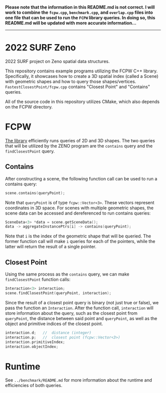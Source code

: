 
**Please note that the information in this README.md is not correct. I will work to combine the `fcpw.cpp`, 
`benchmark.cpp`, and `overlap.cpp` files into one file that can be used to run the `FCPW` library queries. 
In doing so, this README.md will be updated with more accurate information...**

---

# 2022 SURF Zeno

2022 SURF project on Zeno spatial data structures.

This repository contains example programs utilizing the FCPW C++ library. Specifically,
it showcases how to create a 3D spatial index (called a Scene) with geometric shapes 
and how to query those shapes/vertices. `FastestClosestPoint/fcpw.cpp` contains "Closest 
Point" and "Contains" queries. 

All of the source code in this repository utilizes CMake, which also depends on the FCPW directory.

# FCPW

[The library](https://github.com/rohan-sawhney/fcpw) efficiently runs queries of 2D and 3D shapes.
The two queries that will be utilized by the ZENO program are the `contains` query and the `findClosestPoint`
query.

##  Contains

After constructing a scene, the following function call can be used to run a contains query:

```C++
scene.contains(queryPoint);
```

Note that `queryPoint` is of type `fcpw::Vector<3>`. These vectors represent coordinates in 3D space. For
scenes with multiple geometric shapes, the scene data can be accessed and dereferenced to run contains queries:

```C++
SceneData<3> *data = scene.getSceneData();
data -> aggregateInstancePtrs[i] -> contains(queryPoint);
```

Note that `i` is the index of the geometric shape that will be queried. The former function call will make `i` queries
for each of the pointers, while the latter will return the result of a single pointer.

##  Closest Point

Using the same process as the `contains` query, we can make `findClosestPoint` function calls:

```C++
Interaction<3> interaction;
scene.findClosestPoint(queryPoint, interaction);
```

Since the result of a closest point query is binary (not just true or false), we pass the function an 
`Interaction`. After the function call, `interaction` will store information about the query, such as
the closest point from `queryPoint`, the distance between said point and `queryPoint`, as well as the
object and primitive indices of the closest point. 

```C++
interaction.d;   //  distance (integer)
interaction.p;   //  closest point (fcpw::Vector<3>)
interaction.primitiveIndex;
interaction.objectIndex;
```
# Runtime

See `../benchmark/README.md` for more information about the runtime and efficiencies of both
queries.
